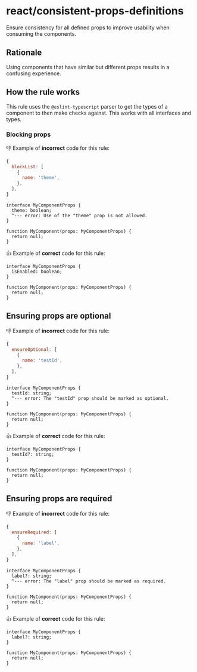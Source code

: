 # react/consistent-props-definitions

Ensure consistency for all defined props to improve usability when consuming the components.

## Rationale

Using components that have similar but different props results in a confusing experience.

## How the rule works

This rule uses the `@eslint-typescript` parser to get the types of a component to then make checks against.
This works with all interfaces and types.

### Blocking props

👎 Example of **incorrect** code for this rule:

```js
{
  blockList: [
    {
      name: 'theme',
    },
  ],
}
```

```tsx
interface MyComponentProps {
  theme: boolean;
  ^--- error: Use of the "theme" prop is not allowed.
}

function MyComponent(props: MyComponentProps) {
  return null;
}
```

👍 Example of **correct** code for this rule:

```tsx
interface MyComponentProps {
  isEnabled: boolean;
}

function MyComponent(props: MyComponentProps) {
  return null;
}
```

## Ensuring props are optional

👎 Example of **incorrect** code for this rule:

```js
{
  ensureOptional: [
    {
      name: 'testId',
    },
  ],
}
```

```tsx
interface MyComponentProps {
  testId: string;
  ^--- error: The "testId" prop should be marked as optional.
}

function MyComponent(props: MyComponentProps) {
  return null;
}
```

👍 Example of **correct** code for this rule:

```tsx
interface MyComponentProps {
  testId?: string;
}

function MyComponent(props: MyComponentProps) {
  return null;
}
```

## Ensuring props are required

👎 Example of **incorrect** code for this rule:

```js
{
  ensureRequired: [
    {
      name: 'label',
    },
  ],
}
```

```tsx
interface MyComponentProps {
  label?: string;
  ^--- error: The "label" prop should be marked as required.
}

function MyComponent(props: MyComponentProps) {
  return null;
}
```

👍 Example of **correct** code for this rule:

```tsx
interface MyComponentProps {
  label?: string;
}

function MyComponent(props: MyComponentProps) {
  return null;
}
```
